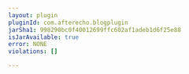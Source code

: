```yaml
---
layout: plugin
pluginId: com.afterecho.blogplugin
jarSha1: 998290bc0f40012699ffc602af1adeb1d6f25e88
isJarAvailable: true
error: NONE
violations: []

---
```

